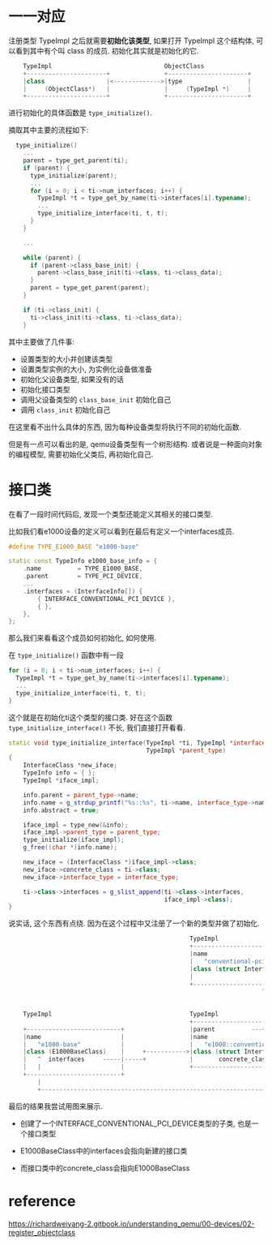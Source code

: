 
# 一一对应

注册类型 TypeImpl 之后就需要**初始化该类型**, 如果打开 TypeImpl 这个结构体, 可以看到其中有个叫 class 的成员. 初始化其实就是初始化的它. 

```cpp
    TypeImpl                               ObjectClass
    +----------------------+               +----------------------+
    |class                 |<------------->|type                  |
    |     (ObjectClass*)   |               |     (TypeImpl *)     |
    +----------------------+               +----------------------+
```

进行初始化的具体函数是 `type_initialize()`. 

摘取其中主要的流程如下: 

```cpp
  type_initialize()
    ...
    parent = type_get_parent(ti);
    if (parent) {
      type_initialize(parent);
      ...
      for (i = 0; i < ti->num_interfaces; i++) {
        TypeImpl *t = type_get_by_name(ti->interfaces[i].typename);
        ...
        type_initialize_interface(ti, t, t);
      }
    }

    ...

    while (parent) {
      if (parent->class_base_init) {
        parent->class_base_init(ti->class, ti->class_data);
      }
      parent = type_get_parent(parent);
    }

    if (ti->class_init) {
      ti->class_init(ti->class, ti->class_data);
    }
```

其中主要做了几件事: 

* 设置类型的大小并创建该类型
* 设置类型实例的大小, 为实例化设备做准备
* 初始化父设备类型, 如果没有的话
* 初始化接口类型
* 调用父设备类型的 `class_base_init` 初始化自己
* 调用 `class_init` 初始化自己

在这里看不出什么具体的东西, 因为每种设备类型将执行不同的初始化函数. 

但是有一点可以看出的是, qemu设备类型有一个树形结构. 或者说是一种面向对象的编程模型, 需要初始化父类后, 再初始化自己. 

# 接口类

在看了一段时间代码后, 发现一个类型还能定义其相关的接口类型. 

比如我们看e1000设备的定义可以看到在最后有定义一个interfaces成员. 

```cpp
#define TYPE_E1000_BASE "e1000-base"

static const TypeInfo e1000_base_info = {
    .name          = TYPE_E1000_BASE,
    .parent        = TYPE_PCI_DEVICE,
    ...
    .interfaces = (InterfaceInfo[]) {
        { INTERFACE_CONVENTIONAL_PCI_DEVICE },
        { },
    },
};
```

那么我们来看看这个成员如何初始化, 如何使用. 

在 `type_initialize()` 函数中有一段

```cpp
for (i = 0; i < ti->num_interfaces; i++) {
  TypeImpl *t = type_get_by_name(ti->interfaces[i].typename);
  ...
  type_initialize_interface(ti, t, t);
}
```

这个就是在初始化ti这个类型的接口类. 好在这个函数 `type_initialize_interface()` 不长, 我们直接打开看看. 

```cpp
static void type_initialize_interface(TypeImpl *ti, TypeImpl *interface_type,
                                      TypeImpl *parent_type)
{
    InterfaceClass *new_iface;
    TypeInfo info = { };
    TypeImpl *iface_impl;

    info.parent = parent_type->name;
    info.name = g_strdup_printf("%s::%s", ti->name, interface_type->name);
    info.abstract = true;

    iface_impl = type_new(&info);
    iface_impl->parent_type = parent_type;
    type_initialize(iface_impl);
    g_free((char *)info.name);

    new_iface = (InterfaceClass *)iface_impl->class;
    new_iface->concrete_class = ti->class;
    new_iface->interface_type = interface_type;

    ti->class->interfaces = g_slist_append(ti->class->interfaces,
                                           iface_impl->class);
}
```

说实话, 这个东西有点绕. 因为在这个过程中又注册了一个新的类型并做了初始化. 

```cpp
                                                  TypeImpl
                                                  +------------------------------------+
                                                  |name                                |
                                                  |   "conventional-pci-device"        |
                                                  |class (struct InterfaceClass)       |
                                                  |                                    |
                                                  +------------------------------------+
                                                                      ^
                                                                      |
                                                                      |
    TypeImpl                                      TypeImpl            |
                                                  +------------------------------------+
    +--------------------------+                  |parent          ---+                |
    |name                      |                  |name                                |
    |   "e1000-base"           |                  |   "e1000::conventional-pci-device" |
    |class (E1000BaseClass)    |     +----------->|class (struct InterfaceClass)       |
    |   ^  interfaces     -----|-----+            |       concrete_class  ----+        |
    |   |                      |                  +------------------------------------+
    +--------------------------+                                              |
        |                                                                     |
        +---------------------------------------------------------------------+
```

最后的结果我尝试用图来展示. 

* 创建了一个INTERFACE_CONVENTIONAL_PCI_DEVICE类型的子类, 也是一个接口类型

* E1000BaseClass中的interfaces会指向新建的接口类

* 而接口类中的concrete_class会指向E1000BaseClass


# reference

https://richardweiyang-2.gitbook.io/understanding_qemu/00-devices/02-register_objectclass